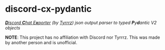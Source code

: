 # discord-cx-pydantic
_[**D**iscord **C**hat E**x**porter](https://github.com/Tyrrrz/DiscordChatExporter) (by [Tyrrrz](https://github.com/Tyrrrz)) json output parser to typed **P**y**d**antic V2 objects_

**NOTE**: This project has no affiliation with Discord nor Tyrrrz. This was made by another person and is unofficial.
